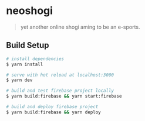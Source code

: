 # neoshogi

> yet another online shogi aming to be an e-sports.

## Build Setup

```bash
# install dependencies
$ yarn install

# serve with hot reload at localhost:3000
$ yarn dev

# build and test firebase project locally
$ yarn build:firebase && yarn start:firebase

# build and deploy firebase project
$ yarn build:firebase && yarn deploy
```
